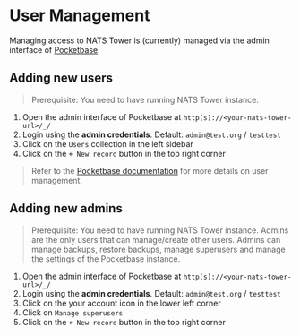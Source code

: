 # User Management

Managing access to NATS Tower is (currently) managed via the admin interface of [Pocketbase](https://pocketbase.io/).

## Adding new users

> Prerequisite: You need to have running NATS Tower instance.

1. Open the admin interface of Pocketbase at `http(s)://<your-nats-tower-url>/_/`
2. Login using the **admin credentials**. Default: `admin@test.org` / `testtest`
3. Click on the `Users` collection in the left sidebar
4. Click on the `+ New record` button in the top right corner

> Refer to the [Pocketbase documentation](https://pocketbase.io/docs/) for more details on user management.

## Adding new admins

> Prerequisite: You need to have running NATS Tower instance.
> Admins are the only users that can manage/create other users.
> Admins can manage backups, restore backups, manage superusers and manage the settings of the Pocketbase instance.

1. Open the admin interface of Pocketbase at `http(s)://<your-nats-tower-url>/_/`
2. Login using the **admin credentials**. Default: `admin@test.org` / `testtest`
3. Click on the your account icon in the lower left corner
4. Click on `Manage superusers`
5. Click on the `+ New record` button in the top right corner

